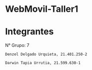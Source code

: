 # WebMovil-Taller1

# Integrantes

N° Grupo: 7

    Denzel Delgado Urquieta, 21.401.250-2
    
    Darwin Tapia Urrutia, 21.599.630-1